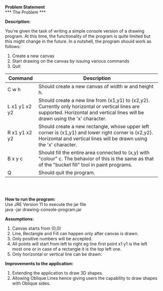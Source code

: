 **Problem Statement** <br />
*** The Problem ***

__Description:__

You're given the task of writing a simple console version of a drawing program. 
At this time, the functionality of the program is quite limited but this might change in the future. 
In a nutshell, the program should work as follows:
 1. Create a new canvas
 2. Start drawing on the canvas by issuing various commands
 3. Quit


**Command** 	        |**Description**|
 ---------------------- |---------------|
C w h                   |Should create a new canvas of width w and height h.
L x1 y1 x2 y2           |Should create a new line from (x1,y1) to (x2,y2). Currently only horizontal or vertical lines are supported. Horizontal and vertical lines will be drawn using the 'x' character.
R x1 y1 x2 y2           |Should create a new rectangle, whose upper left corner is (x1,y1) and lower right corner is (x2,y2). Horizontal and vertical lines will be drawn using the 'x' character.
B x y c                 |Should fill the entire area connected to (x,y) with "colour" c. The behavior of this is the same as that of the "bucket fill" tool in paint programs.
Q                       |Should quit the program.

<br />
<br />

**How to run the program:** <br />
Use JRE Version 11 to execute the jar file <br />
java -jar drawing-console-program.jar

**Assumptions:**
 1. Canvas starts from (0,0)
 2. Line, Rectangle and Fill can happen only after canvas is drawn.
 3. Only positive numbers will be accepted.
 4. All points will start from left to right eg line first point x1 y1 is the left most one or in case of a rectangle it is the top left one.
 5. Only horizontal or vertical line can be drawn.


**Improvements to the application:**
 1. Extending the application to draw 3D shapes.
 2. Allowing Oblique Lines hence giving users the capability to draw shapes with Oblique sides.


